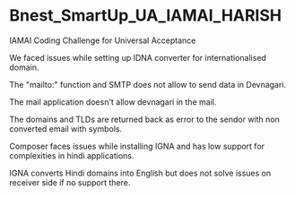# Bnest_SmartUp_UA_IAMAI_HARISH
IAMAI Coding Challenge for Universal Acceptance


We faced issues while setting up IDNA converter for internationalised domain.

The "mailto:" function and SMTP does not allow to send data in Devnagari. 

The mail application doesn't allow devnagari in the mail.

The domains and TLDs are returned back as error to the sendor with non converted email with symbols.

Composer faces issues while installing IGNA and has low support for complexities in hindi applications.

IGNA converts Hindi domains into English but does not solve issues on receiver side if no support there.
